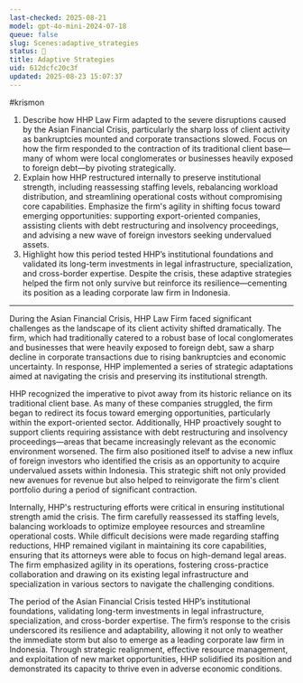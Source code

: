 ```yaml
---
last-checked: 2025-08-21
model: gpt-4o-mini-2024-07-18
queue: false
slug: Scenes:adaptive_strategies
status: 🤖
title: Adaptive Strategies
uid: 612dcfc20c3f
updated: 2025-08-23 15:07:37
---
```


#krismon

1. Describe how HHP Law Firm adapted to the severe disruptions caused by the Asian Financial Crisis, particularly the sharp loss of client activity as bankruptcies mounted and corporate transactions slowed. Focus on how the firm responded to the contraction of its traditional client base—many of whom were local conglomerates or businesses heavily exposed to foreign debt—by pivoting strategically.
2. Explain how HHP restructured internally to preserve institutional strength, including reassessing staffing levels, rebalancing workload distribution, and streamlining operational costs without compromising core capabilities. Emphasize the firm's agility in shifting focus toward emerging opportunities: supporting export-oriented companies, assisting clients with debt restructuring and insolvency proceedings, and advising a new wave of foreign investors seeking undervalued assets.
3. Highlight how this period tested HHP’s institutional foundations and validated its long-term investments in legal infrastructure, specialization, and cross-border expertise. Despite the crisis, these adaptive strategies helped the firm not only survive but reinforce its resilience—cementing its position as a leading corporate law firm in Indonesia.

---
During the Asian Financial Crisis, HHP Law Firm faced significant challenges as the landscape of its client activity shifted dramatically. The firm, which had traditionally catered to a robust base of local conglomerates and businesses that were heavily exposed to foreign debt, saw a sharp decline in corporate transactions due to rising bankruptcies and economic uncertainty. In response, HHP implemented a series of strategic adaptations aimed at navigating the crisis and preserving its institutional strength.

HHP recognized the imperative to pivot away from its historic reliance on its traditional client base. As many of these companies struggled, the firm began to redirect its focus toward emerging opportunities, particularly within the export-oriented sector. Additionally, HHP proactively sought to support clients requiring assistance with debt restructuring and insolvency proceedings—areas that became increasingly relevant as the economic environment worsened. The firm also positioned itself to advise a new influx of foreign investors who identified the crisis as an opportunity to acquire undervalued assets within Indonesia. This strategic shift not only provided new avenues for revenue but also helped to reinvigorate the firm's client portfolio during a period of significant contraction.

Internally, HHP's restructuring efforts were critical in ensuring institutional strength amid the crisis. The firm carefully reassessed its staffing levels, balancing workloads to optimize employee resources and streamline operational costs. While difficult decisions were made regarding staffing reductions, HHP remained vigilant in maintaining its core capabilities, ensuring that its attorneys were able to focus on high-demand legal areas. The firm emphasized agility in its operations, fostering cross-practice collaboration and drawing on its existing legal infrastructure and specialization in various sectors to navigate the challenging conditions.

The period of the Asian Financial Crisis tested HHP’s institutional foundations, validating long-term investments in legal infrastructure, specialization, and cross-border expertise. The firm’s response to the crisis underscored its resilience and adaptability, allowing it not only to weather the immediate storm but also to emerge as a leading corporate law firm in Indonesia. Through strategic realignment, effective resource management, and exploitation of new market opportunities, HHP solidified its position and demonstrated its capacity to thrive even in adverse economic conditions.